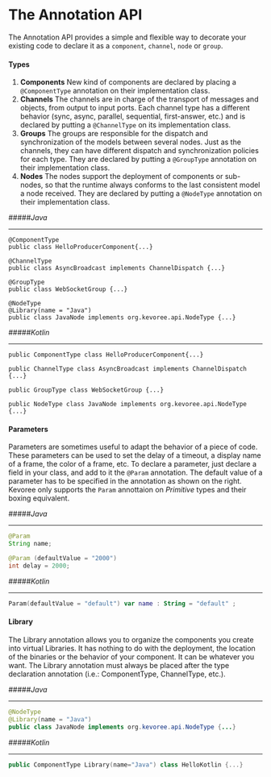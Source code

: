 # The Annotation API

The Annotation API provides a simple and flexible way to decorate your existing code to declare it as a `component`, `channel`, `node` or `group`.

#### Types
1. **Components**
New kind of components are declared by placing a `@ComponentType` annotation on their implementation class.
2. **Channels**
The channels are in charge of the transport of messages and objects, from output to input ports. Each channel type has a different behavior (sync, async, parallel, sequential, first-answer, etc.) and is declared by putting a `@ChannelType` on its implementation class.
3. **Groups**
The groups are responsible for the dispatch and synchronization of the models between several nodes. Just as the channels, they can have different dispatch and synchronization policies for each type. They are declared by putting a `@GroupType` annotation on their implementation class.
4. **Nodes**
The nodes support the deployment of components or sub-nodes, so that the runtime always conforms to the last consistent model a node received. They are declared by putting a `@NodeType` annotation on their implementation class.

#####*Java*
*************

```
@ComponentType
public class HelloProducerComponent{...}

@ChannelType
public class AsyncBroadcast implements ChannelDispatch {...}

@GroupType
public class WebSocketGroup {...}

@NodeType
@Library(name = "Java")
public class JavaNode implements org.kevoree.api.NodeType {...}
```
#####*Kotlin*
*************

```
public ComponentType class HelloProducerComponent{...}

public ChannelType class AsyncBroadcast implements ChannelDispatch {...}

public GroupType class WebSocketGroup {...}

public NodeType class JavaNode implements org.kevoree.api.NodeType {...}
```



#### Parameters

Parameters are sometimes useful to adapt the behavior of a piece of code. These parameters can be used to set the delay of a timeout, a display name of a frame, the color of a frame, etc.
To declare a parameter, just declare a field in your class, and add to it the `@Param` annotation. The default value of a parameter has to be specified in the annotation as shown on the right.
<span class="warning-bloc"><span class="fa fa-exclamation-triangle fa-lg orange"></span> Kevoree only supports the `Param` annottaion on *Primitive* types and their boxing equivalent.</span>



#####*Java*
*************

```Java
@Param
String name;

@Param (defaultValue = "2000")
int delay = 2000;
```

#####*Kotlin*
*************

``` Kotlin
Param(defaultValue = "default") var name : String = "default" ;
```

#### Library

The Library annotation allows you to organize the components you create into virtual Libraries. It has nothing to do with the deployment, the location of the binaries or the behavior of your component. It can be whatever you want.
<span class="warning-bloc"><span class="fa fa-exclamation-triangle fa-lg orange"></span> The Library annotation must always be placed after the type declaration annotation (i.e.: ComponentType, ChannelType, etc.).</span>

#####*Java*
*************

``` Java
@NodeType
@Library(name = "Java")
public class JavaNode implements org.kevoree.api.NodeType {...}
```
#####*Kotlin*
*************

```kotlin
public ComponentType Library(name="Java") class HelloKotlin {...}
```



